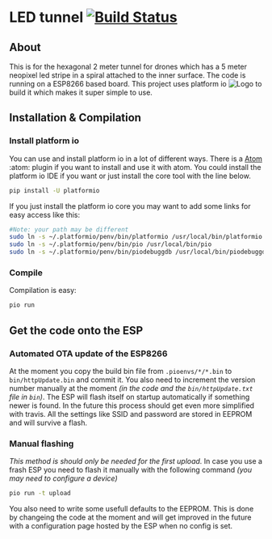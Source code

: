 # LED tunnel [![Build Status](https://travis-ci.com/ToolboxBodensee/led_tunnel.svg?branch=master)](https://travis-ci.com/ToolboxBodensee/led_tunnel)
## About
This is for the hexagonal 2 meter tunnel for drones which has a 5 meter neopixel led stripe in a spiral attached to the inner surface. The code is running on a ESP8266 based board.
This project uses platform io ![Logo](https://platformio.org/images/platformio-logo-xs.fd6e881d.png) to build it which makes it super simple to use.

## Installation & Compilation
### Install platform io
You can use and install platform io in a lot of different ways.
There is a [Atom](https://atom.io/) :atom: plugin if you want to install and use it with atom.
You could install the platform io IDE if you want or just install the core tool with the line below.
```bash
pip install -U platformio
```
If you just install the platform io core you may want to add some links for easy access like this:
```bash
#Note: your path may be different
sudo ln -s ~/.platformio/penv/bin/platformio /usr/local/bin/platformio
sudo ln -s ~/.platformio/penv/bin/pio /usr/local/bin/pio
sudo ln -s ~/.platformio/penv/bin/piodebuggdb /usr/local/bin/piodebuggdb
```
### Compile
Compilation is easy:
```bash
pio run
```
## Get the code onto the ESP
### Automated OTA update of the ESP8266
At the moment you copy the build bin file from `.pioenvs/*/*.bin` to `bin/httpUpdate.bin` and commit it.
You also need to increment the version number manually at the moment _(in the code and the `bin/httpUpdate.txt` file in `bin`)_.
The ESP will flash itself on startup automatically if something newer is found.
In the future this process should get even more simplified with travis.
All the settings like SSID and password are stored in EEPROM and will survive a flash.
### Manual flashing
_This method is should only be needed for the first upload._
In case you use a frash ESP you need to flash it manually with the following command _(you may need to configure a device)_
```bash
pio run -t upload
```
You also need to write some usefull defaults to the EEPROM.
This is done by changeing the code at the moment and will get improved in the future with a configuration page hosted by the ESP when no config is set.
